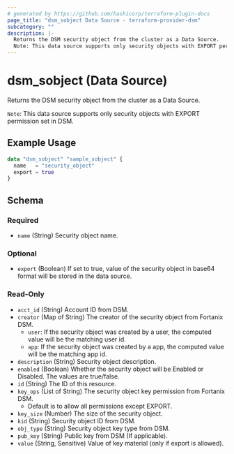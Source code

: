 ```yaml
---
# generated by https://github.com/hashicorp/terraform-plugin-docs
page_title: "dsm_sobject Data Source - terraform-provider-dsm"
subcategory: ""
description: |-
  Returns the DSM security object from the cluster as a Data Source.
  Note: This data source supports only security objects with EXPORT permission set in DSM.
---
```


# dsm_sobject (Data Source)

Returns the DSM security object from the cluster as a Data Source.

`Note`: This data source supports only security objects with EXPORT permission set in DSM.

## Example Usage

```terraform
data "dsm_sobject" "sample_sobject" {
  name   = "security_object"
  export = true
}
```

<!-- schema generated by tfplugindocs -->
## Schema

### Required

- `name` (String) Security object name.

### Optional

- `export` (Boolean) If set to true, value of the security object in base64 format will be stored in the data source.

### Read-Only

- `acct_id` (String) Account ID from DSM.
- `creator` (Map of String) The creator of the security object from Fortanix DSM.
   * `user`: If the security object was created by a user, the computed value will be the matching user id.
   * `app`: If the security object was created by a app, the computed value will be the matching app id.
- `description` (String) Security object description.
- `enabled` (Boolean) Whether the security object will be Enabled or Disabled. The values are true/false.
- `id` (String) The ID of this resource.
- `key_ops` (List of String) The security object key permission from Fortanix DSM.
   * Default is to allow all permissions except EXPORT.
- `key_size` (Number) The size of the security object.
- `kid` (String) Security object ID from DSM.
- `obj_type` (String) Security object key type from DSM.
- `pub_key` (String) Public key from DSM (If applicable).
- `value` (String, Sensitive) Value of key material (only if export is allowed).
